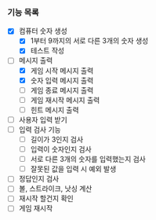 ### 기능 목록
- [x] 컴퓨터 숫자 생성
  - [x] 1부터 9까지의 서로 다른 3개의 숫자 생성
  - [x] 테스트 작성
- [ ] 메시지 출력
  - [x] 게임 시작 메시지 출력
  - [x] 숫자 입력 메시지 출력
  - [ ] 게임 종료 메시지 출력
  - [ ] 게임 재시작 메시지 출력
  - [ ] 힌트 메시지 출력
- [ ] 사용자 입력 받기
- [ ] 입력 검사 기능
  - [ ] 길이가 3인지 검사
  - [ ] 입력이 숫자인지 검사
  - [ ] 서로 다른 3개의 숫자를 입력했는지 검사
  - [ ] 잘못된 값을 입력 시 예외 발생
- [ ] 정답인지 검사
- [ ] 볼, 스트라이크, 낫싱 계산
- [ ] 재시작 할건지 확인
- [ ] 게임 재시작
